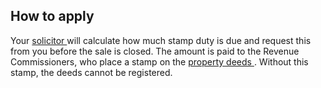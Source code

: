 ##  How to apply

Your [ solicitor ](/en/justice/courtroom/solicitors/) will calculate how much
stamp duty is due and request this from you before the sale is closed. The
amount is paid to the Revenue Commissioners, who place a stamp on the [
property deeds ](/en/housing/owning-a-home/buying-a-home/property-deeds/) .
Without this stamp, the deeds cannot be registered.

